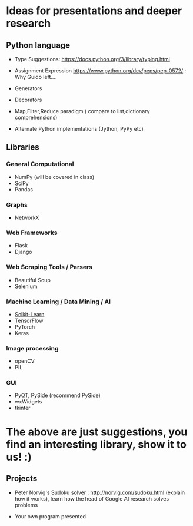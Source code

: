 # Ideas for presentations and deeper research

## Python language

* Type Suggestions: https://docs.python.org/3/library/typing.html
* Assignment Expression https://www.python.org/dev/peps/pep-0572/ : Why Guido left....
* Generators
* Decorators
* Map,Filter,Reduce paradigm ( compare to list,dictionary comprehensions)

* Alternate Python implementations (Jython, PyPy etc)


## Libraries

### General Computational

* NumPy (will be covered in class)
* SciPy
* Pandas


### Graphs
* NetworkX


### Web Frameworks

* Flask
* Django

### Web Scraping Tools / Parsers
* Beautiful Soup
* Selenium


### Machine Learning / Data Mining / AI
* [Scikit-Learn](http://scikit-learn.org/)
* TensorFlow
* PyTorch
* Keras

### Image processing
* openCV
* PIL

### GUI
* PyQT, PySide (recommend PySide)
* wxWidgets
* tkinter


# The above are just suggestions, you find an interesting library, show it to us! :)


## Projects

* Peter Norvig's Sudoku solver : http://norvig.com/sudoku.html (explain how it works), learn how the head of Google AI research solves problems

* Your own program presented
